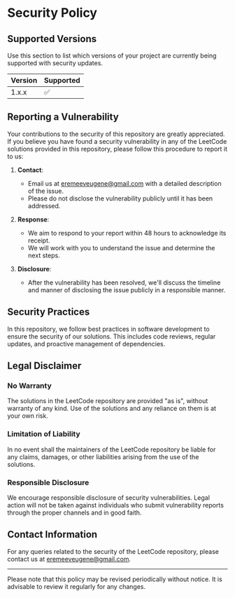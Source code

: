 # Security Policy

## Supported Versions

Use this section to list which versions of your project are currently being supported with security updates.

| Version | Supported          |
| ------- | ------------------ |
| 1.x.x   | :white_check_mark: |

## Reporting a Vulnerability

Your contributions to the security of this repository are greatly appreciated. If you believe you have found a security vulnerability in any of the LeetCode solutions provided in this repository, please follow this procedure to report it to us:

1. **Contact**:
   - Email us at eremeeveugene@gmail.com with a detailed description of the issue.
   - Please do not disclose the vulnerability publicly until it has been addressed.

2. **Response**:
   - We aim to respond to your report within 48 hours to acknowledge its receipt.
   - We will work with you to understand the issue and determine the next steps.

3. **Disclosure**:
   - After the vulnerability has been resolved, we'll discuss the timeline and manner of disclosing the issue publicly in a responsible manner.

## Security Practices

In this repository, we follow best practices in software development to ensure the security of our solutions. This includes code reviews, regular updates, and proactive management of dependencies.

## Legal Disclaimer

### No Warranty

The solutions in the LeetCode repository are provided "as is", without warranty of any kind. Use of the solutions and any reliance on them is at your own risk.

### Limitation of Liability

In no event shall the maintainers of the LeetCode repository be liable for any claims, damages, or other liabilities arising from the use of the solutions.

### Responsible Disclosure

We encourage responsible disclosure of security vulnerabilities. Legal action will not be taken against individuals who submit vulnerability reports through the proper channels and in good faith.

## Contact Information

For any queries related to the security of the LeetCode repository, please contact us at eremeeveugene@gmail.com.

---

Please note that this policy may be revised periodically without notice. It is advisable to review it regularly for any changes.
